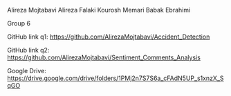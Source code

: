 Alireza Mojtabavi
Alireza Falaki
Kourosh Memari
Babak Ebrahimi

Group 6 

GitHub link q1: 
https://github.com/AlirezaMojtabavi/Accident_Detection

GitHub link q2:
https://github.com/AlirezaMojtabavi/Sentiment_Comments_Analysis

Google Drive:
https://drive.google.com/drive/folders/1PMj2n7S7S6a_cFAdN5UP_s1xnzX_SqGO
